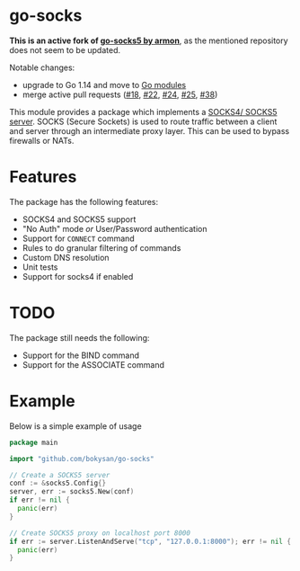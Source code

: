 go-socks
========

**This is an active fork of [go-socks5 by armon](https://github.com/armon/go-socks5)**, as the mentioned
repository does not seem to be updated.

Notable changes:
- upgrade to Go 1.14 and move to [Go modules](https://blog.golang.org/using-go-modules)
- merge active pull requests ([#18](https://github.com/armon/go-socks5/pull/18), [#22](https://github.com/armon/go-socks5/pull/22),
  [#24](https://github.com/armon/go-socks5/pull/24), [#25](https://github.com/armon/go-socks5/pull/25),
  [#38](https://github.com/armon/go-socks5/pull/38))


This module provides a package which implements a [SOCKS4/ SOCKS5 server](http://en.wikipedia.org/wiki/SOCKS).
SOCKS (Secure Sockets) is used to route traffic between a client and server through an intermediate proxy layer. 
This can be used to bypass firewalls or NATs.

Features
========

The package has the following features:

* SOCKS4 and SOCKS5 support
* "No Auth" mode *or* User/Password authentication
* Support for `CONNECT` command
* Rules to do granular filtering of commands
* Custom DNS resolution
* Unit tests
* Support for socks4 if enabled

TODO
====

The package still needs the following:
* Support for the BIND command
* Support for the ASSOCIATE command


Example
=======

Below is a simple example of usage

```go
package main

import "github.com/bokysan/go-socks"

// Create a SOCKS5 server
conf := &socks5.Config{}
server, err := socks5.New(conf)
if err != nil {
  panic(err)
}

// Create SOCKS5 proxy on localhost port 8000
if err := server.ListenAndServe("tcp", "127.0.0.1:8000"); err != nil {
  panic(err)
}
```

